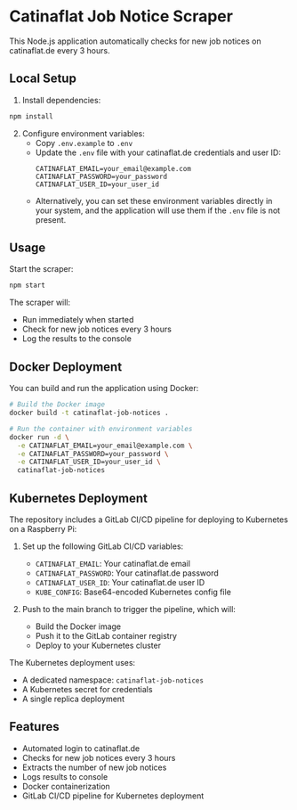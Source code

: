 # Catinaflat Job Notice Scraper

This Node.js application automatically checks for new job notices on catinaflat.de every 3 hours.

## Local Setup

1. Install dependencies:
```bash
npm install
```

2. Configure environment variables:
   - Copy `.env.example` to `.env`
   - Update the `.env` file with your catinaflat.de credentials and user ID:
     ```
     CATINAFLAT_EMAIL=your_email@example.com
     CATINAFLAT_PASSWORD=your_password
     CATINAFLAT_USER_ID=your_user_id
     ```
   - Alternatively, you can set these environment variables directly in your system, and the application will use them if the `.env` file is not present.

## Usage

Start the scraper:
```bash
npm start
```

The scraper will:
- Run immediately when started
- Check for new job notices every 3 hours
- Log the results to the console

## Docker Deployment

You can build and run the application using Docker:

```bash
# Build the Docker image
docker build -t catinaflat-job-notices .

# Run the container with environment variables
docker run -d \
  -e CATINAFLAT_EMAIL=your_email@example.com \
  -e CATINAFLAT_PASSWORD=your_password \
  -e CATINAFLAT_USER_ID=your_user_id \
  catinaflat-job-notices
```

## Kubernetes Deployment

The repository includes a GitLab CI/CD pipeline for deploying to Kubernetes on a Raspberry Pi:

1. Set up the following GitLab CI/CD variables:
   - `CATINAFLAT_EMAIL`: Your catinaflat.de email
   - `CATINAFLAT_PASSWORD`: Your catinaflat.de password
   - `CATINAFLAT_USER_ID`: Your catinaflat.de user ID
   - `KUBE_CONFIG`: Base64-encoded Kubernetes config file

2. Push to the main branch to trigger the pipeline, which will:
   - Build the Docker image
   - Push it to the GitLab container registry
   - Deploy to your Kubernetes cluster

The Kubernetes deployment uses:
- A dedicated namespace: `catinaflat-job-notices`
- A Kubernetes secret for credentials
- A single replica deployment

## Features

- Automated login to catinaflat.de
- Checks for new job notices every 3 hours
- Extracts the number of new job notices
- Logs results to console
- Docker containerization
- GitLab CI/CD pipeline for Kubernetes deployment
